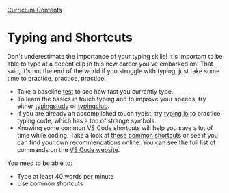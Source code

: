 [Curriclum Contents](README.md)

# Typing and Shortcuts

Don't underestimate the importance of your typing skills! It's important to be able to type at a decent clip in this new career you've embarked on! That said, it's not the end of the world if you struggle with typing, just take some time to practice, practice, practice!

- Take a baseline [test](http://www.typingtest.com/index.html) to see how fast you currently type.
- To learn the basics in touch typing and to improve your speeds, try either [typingstudy](http://www.typingstudy.com/lesson/1/part/1) or [typingclub](http://www.typingclub.com/typing-qwerty-en.html).
- If you are already an accomplished touch typist, try [typing.io](https://typing.io/) to practice typing code, which has a ton of strange symbols.
- Knowing some common VS Code shortcuts will help you save a lot of time while coding. Take a look at [these common shortcuts](https://medium.com/@kvinklly/top-short-code-keys-for-vscode-95ecffe71560) or see if you can find your own recommendations online. You can see the full list of commands on the [VS Code website](https://code.visualstudio.com/docs/getstarted/keybindings#_basic-editing).

You need to be able to:
 - Type at least 40 words per minute
 - Use common shortcuts
